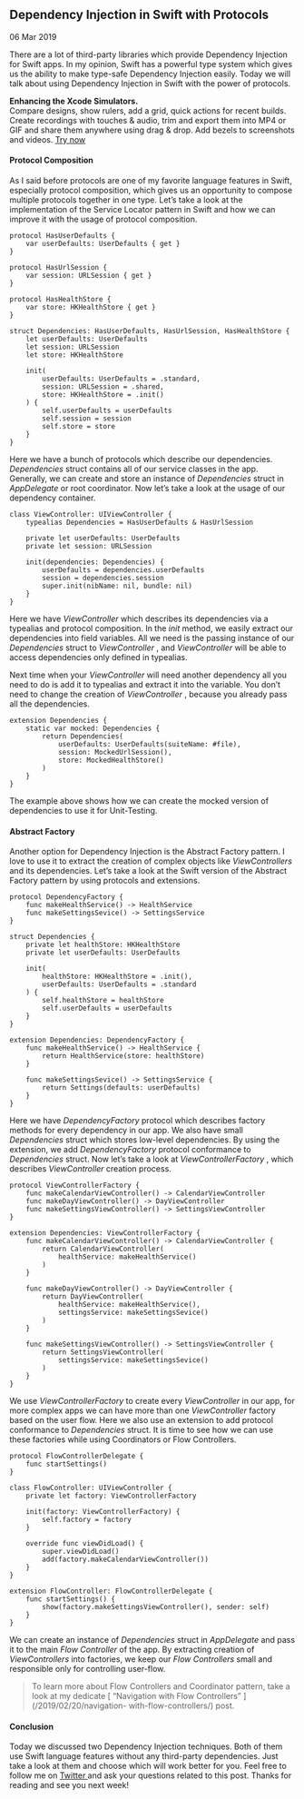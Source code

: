 ##  Dependency Injection in Swift with Protocols

06 Mar 2019

There are a lot of third-party libraries which provide Dependency Injection
for Swift apps. In my opinion, Swift has a powerful type system which gives us
the ability to make type-safe Dependency Injection easily. Today we will talk
about using Dependency Injection in Swift with the power of protocols.

**Enhancing the Xcode Simulators.**  
Compare designs, show rulers, add a grid, quick actions for recent builds.
Create recordings with touches & audio, trim and export them into MP4 or GIF
and share them anywhere using drag & drop. Add bezels to screenshots and
videos. [ Try now ](https://gumroad.com/a/931293139/ftvbh)

####  Protocol Composition

As I said before protocols are one of my favorite language features in Swift,
especially protocol composition, which gives us an opportunity to compose
multiple protocols together in one type. Let’s take a look at the
implementation of the Service Locator pattern in Swift and how we can improve
it with the usage of protocol composition.

    
    
    protocol HasUserDefaults {
        var userDefaults: UserDefaults { get }
    }
    
    protocol HasUrlSession {
        var session: URLSession { get }
    }
    
    protocol HasHealthStore {
        var store: HKHealthStore { get }
    }
    
    struct Dependencies: HasUserDefaults, HasUrlSession, HasHealthStore {
        let userDefaults: UserDefaults
        let session: URLSession
        let store: HKHealthStore
    
        init(
            userDefaults: UserDefaults = .standard,
            session: URLSession = .shared,
            store: HKHealthStore = .init()
        ) {
            self.userDefaults = userDefaults
            self.session = session
            self.store = store
        }
    }
    

Here we have a bunch of protocols which describe our dependencies.
_Dependencies_ struct contains all of our service classes in the app.
Generally, we can create and store an instance of _Dependencies_ struct in
_AppDelegate_ or root coordinator. Now let’s take a look at the usage of our
dependency container.

    
    
    class ViewController: UIViewController {
        typealias Dependencies = HasUserDefaults & HasUrlSession
    
        private let userDefaults: UserDefaults
        private let session: URLSession
    
        init(dependencies: Dependencies) {
            userDefaults = dependencies.userDefaults
            session = dependencies.session
            super.init(nibName: nil, bundle: nil)
        }
    }
    

Here we have _ViewController_ which describes its dependencies via a typealias
and protocol composition. In the _init_ method, we easily extract our
dependencies into field variables. All we need is the passing instance of our
_Dependencies_ struct to _ViewController_ , and _ViewController_ will be able
to access dependencies only defined in typealias.

Next time when your _ViewController_ will need another dependency all you need
to do is add it to typealias and extract it into the variable. You don’t need
to change the creation of _ViewController_ , because you already pass all the
dependencies.

    
    
    extension Dependencies {
        static var mocked: Dependencies {
            return Dependencies(
                userDefaults: UserDefaults(suiteName: #file),
                session: MockedUrlSession(),
                store: MockedHealthStore()
            )
        }
    }
    

The example above shows how we can create the mocked version of dependencies
to use it for Unit-Testing.

####  Abstract Factory

Another option for Dependency Injection is the Abstract Factory pattern. I
love to use it to extract the creation of complex objects like
_ViewControllers_ and its dependencies. Let’s take a look at the Swift version
of the Abstract Factory pattern by using protocols and extensions.

    
    
    protocol DependencyFactory {
        func makeHealthService() -> HealthService
        func makeSettingsSevice() -> SettingsService
    }
    
    struct Dependencies {
        private let healthStore: HKHealthStore
        private let userDefaults: UserDefaults
    
        init(
            healthStore: HKHealthStore = .init(),
            userDefaults: UserDefaults = .standard
        ) {
            self.healthStore = healthStore
            self.userDefaults = userDefaults
        }
    }
    
    extension Dependencies: DependencyFactory {
        func makeHealthService() -> HealthService {
            return HealthService(store: healthStore)
        }
    
        func makeSettingsSevice() -> SettingsService {
            return Settings(defaults: userDefaults)
        }
    }
    

Here we have _DependencyFactory_ protocol which describes factory methods for
every dependency in our app. We also have small _Dependencies_ struct which
stores low-level dependencies. By using the extension, we add
_DependencyFactory_ protocol conformance to _Dependencies_ struct. Now let’s
take a look at _ViewControllerFactory_ , which describes _ViewController_
creation process.

    
    
    protocol ViewControllerFactory {
        func makeCalendarViewController() -> CalendarViewController
        func makeDayViewController() -> DayViewController
        func makeSettingsViewController() -> SettingsViewController
    }
    
    extension Dependencies: ViewControllerFactory {
        func makeCalendarViewController() -> CalendarViewController {
            return CalendarViewController(
                healthService: makeHealthService()
            )
        }
    
        func makeDayViewController() -> DayViewController {
            return DayViewController(
                healthService: makeHealthService(),
                settingsService: makeSettingsSevice()
            )
        }
    
        func makeSettingsViewController() -> SettingsViewController {
            return SettingsViewController(
                settingsService: makeSettingsSevice()
            )
        }
    }
    

We use _ViewControllerFactory_ to create every _ViewController_ in our app,
for more complex apps we can have more than one _ViewController_ factory based
on the user flow. Here we also use an extension to add protocol conformance to
_Dependencies_ struct. It is time to see how we can use these factories while
using Coordinators or Flow Controllers.

    
    
    protocol FlowControllerDelegate {
        func startSettings()
    }
    
    class FlowController: UIViewController {
        private let factory: ViewControllerFactory
        
        init(factory: ViewControllerFactory) {
            self.factory = factory
        }
    
        override func viewDidLoad() {
            super.viewDidLoad()
            add(factory.makeCalendarViewController())
        }
    }
    
    extension FlowController: FlowControllerDelegate {
        func startSettings() {
            show(factory.makeSettingsViewController(), sender: self)
        }
    }
    

We can create an instance of _Dependencies_ struct in _AppDelegate_ and pass
it to the main _Flow Controller_ of the app. By extracting creation of
_ViewControllers_ into factories, we keep our _Flow Controllers_ small and
responsible only for controlling user-flow.

> To learn more about Flow Controllers and Coordinator pattern, take a look at
> my dedicate [ “Navigation with Flow Controllers” ](/2019/02/20/navigation-
> with-flow-controllers/) post.

####  Conclusion

Today we discussed two Dependency Injection techniques. Both of them use Swift
language features without any third-party dependencies. Just take a look at
them and choose which will work better for you. Feel free to follow me on [
Twitter ](https://twitter.com/mecid) and ask your questions related to this
post. Thanks for reading and see you next week!

